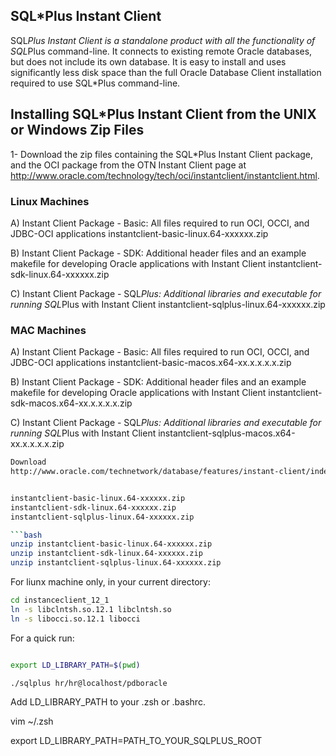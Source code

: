 ## SQL*Plus Instant Client
SQL*Plus Instant Client is a standalone product with all the functionality of SQL*Plus command-line. It connects to existing remote Oracle databases, but does not include its own database. It is easy to install and uses significantly less disk space than the full Oracle Database Client installation required to use SQL*Plus command-line.


## Installing SQL*Plus Instant Client from the UNIX or Windows Zip Files

1- Download the zip files containing the SQL*Plus Instant Client package, and the OCI package from the OTN Instant Client page at 
   http://www.oracle.com/technology/tech/oci/instantclient/instantclient.html. 

### Linux Machines

A) Instant Client Package - Basic: All files required to run OCI, OCCI, and JDBC-OCI applications 
instantclient-basic-linux.64-xxxxxx.zip

B) Instant Client Package - SDK: Additional header files and an example makefile for developing Oracle applications with Instant Client
instantclient-sdk-linux.64-xxxxxx.zip

C) Instant Client Package - SQL*Plus: Additional libraries and executable for running SQL*Plus with Instant Client
instantclient-sqlplus-linux.64-xxxxxx.zip

### MAC Machines

A) Instant Client Package - Basic: All files required to run OCI, OCCI, and JDBC-OCI applications 
instantclient-basic-macos.x64-xx.x.x.x.x.zip

B) Instant Client Package - SDK: Additional header files and an example makefile for developing Oracle applications with Instant Client
instantclient-sdk-macos.x64-xx.x.x.x.x.zip

C) Instant Client Package - SQL*Plus: Additional libraries and executable for running SQL*Plus with Instant Client
instantclient-sqlplus-macos.x64-xx.x.x.x.x.zip


```bash
Download
http://www.oracle.com/technetwork/database/features/instant-client/index-097480.html


instantclient-basic-linux.64-xxxxxx.zip
instantclient-sdk-linux.64-xxxxxx.zip
instantclient-sqlplus-linux.64-xxxxxx.zip

```bash
unzip instantclient-basic-linux.64-xxxxxx.zip
unzip instantclient-sdk-linux.64-xxxxxx.zip
unzip instantclient-sqlplus-linux.64-xxxxxx.zip
```

For liunx machine only, in your current directory:

```bash
cd instanceclient_12_1
ln -s libclntsh.so.12.1 libclntsh.so
ln -s libocci.so.12.1 libocci
```

For a quick run:

``` bash

export LD_LIBRARY_PATH=$(pwd)

./sqlplus hr/hr@localhost/pdboracle

```
Add LD_LIBRARY_PATH to your .zsh or .bashrc.

vim ~/.zsh

export LD_LIBRARY_PATH=PATH_TO_YOUR_SQLPLUS_ROOT

```
